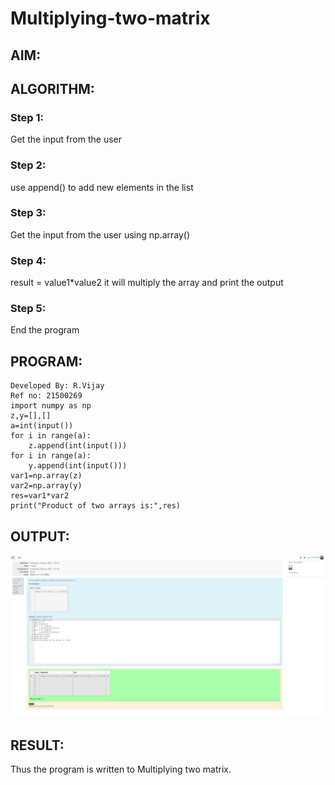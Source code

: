# Multiplying-two-matrix

## AIM:

## ALGORITHM:
### Step 1:
Get the input from the user

### Step 2:
use append() to add new elements in the list

### Step 3:
Get the input from the user using np.array()

### Step 4:
result = value1*value2 it will multiply the array and print the output

### Step 5:
End the program

## PROGRAM: 
~~~
Developed By: R.Vijay
Ref no: 21500269
import numpy as np
z,y=[],[]
a=int(input())
for i in range(a):
    z.append(int(input()))
for i in range(a):
    y.append(int(input()))
var1=np.array(z)
var2=np.array(y)
res=var1*var2
print("Product of two arrays is:",res)
~~~

## OUTPUT:
![output](https://github.com/vijay21500269/Multiplying-two-matrix/blob/main/Screenshot%20(6).png)

## RESULT:
Thus the program is written to Multiplying two matrix.


